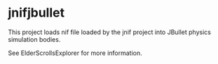 jnifjbullet
====

This project loads nif file loaded by the jnif project into JBullet physics simulation bodies.

See ElderScrollsExplorer for more information.
